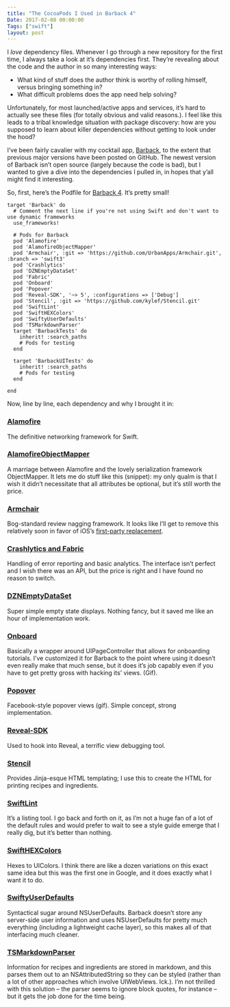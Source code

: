 ```yaml
---
title: "The CocoaPods I Used in Barback 4"
Date: 2017-02-08 00:00:00
Tags: ["swift"]
layout: post
---
```


<p>I <em>love</em> dependency files.  Whenever I go through a new repository for the first time, I always take a look at it’s dependencies first.  They’re revealing about the code and the author in so many interesting ways:</p>


<ul>
<li>What kind of stuff does the author think is worthy of rolling himself, versus bringing something in?</li>
<li>What difficult problems does the app need help solving?</li>
</ul>


<p>Unfortunately, for most launched/active apps and services, it’s hard to actually see these files (for totally obvious and valid reasons.). I feel like this leads to a tribal knowledge situation with package discovery: how are you supposed to learn about killer dependencies without getting to look under the hood?</p>


<p>I’ve been fairly cavalier with my cocktail app, <a href="http://getbarback.com">Barback</a>, to the extent that previous major versions have been posted on GitHub.  The newest version of Barback isn’t open source (largely because the code is bad), but I wanted to give a dive into the dependencies I pulled in, in hopes that y’all might find it interesting.</p>


<p>So, first, here’s the Podfile for <a href="http://getbarback.com">Barback 4</a>.  It’s pretty small!</p>


<pre><code>target 'Barback' do
  # Comment the next line if you're not using Swift and don't want to use dynamic frameworks
  use_frameworks!

  # Pods for Barback
  pod 'Alamofire'
  pod 'AlamofireObjectMapper'
  pod 'Armchair', :git =&gt; 'https://github.com/UrbanApps/Armchair.git', :branch =&gt; 'swift3'
  pod 'Crashlytics'
  pod 'DZNEmptyDataSet'
  pod 'Fabric'
  pod 'Onboard'
  pod 'Popover'
  pod 'Reveal-SDK', '~&gt; 5', :configurations =&gt; ['Debug']
  pod 'Stencil', :git =&gt; 'https://github.com/kylef/Stencil.git'
  pod 'SwiftLint'
  pod 'SwiftHEXColors'
  pod 'SwiftyUserDefaults'
  pod 'TSMarkdownParser'
  target 'BarbackTests' do
    inherit! :search_paths
    # Pods for testing
  end

  target 'BarbackUITests' do
    inherit! :search_paths
    # Pods for testing
  end

end
</code></pre>


<p>Now, line by line, each dependency and why I brought it in:</p>


<h3 id="alamofire-https-github-com-alamofire-alamofire"><a href="https://github.com/Alamofire/Alamofire">Alamofire</a></h3>


<p>The definitive networking framework for Swift.</p>


<h3 id="alamofireobjectmapper-https-github-com-tristanhimmelman-alamofireobjectmapper"><a href="https://github.com/tristanhimmelman/AlamofireObjectMapper">AlamofireObjectMapper</a></h3>


<p>A marriage between Alamofire and the lovely serialization framework ObjectMapper.  It lets me do stuff like this (snippet): my only qualm is that I wish it didn’t necessitate that all attributes be optional, but it’s still worth the price.</p>


<h3 id="armchair-https-github-com-urbanapps-armchair"><a href="https://github.com/UrbanApps/Armchair">Armchair</a></h3>


<p>Bog-standard review nagging framework.  It looks like I’ll get to remove this relatively soon in favor of iOS’s <a href="https://www.macstories.net/news/ios-10-3-to-standardize-in-app-review-prompts-developers-to-gain-ability-to-respond-to-customer-reviews/">first-party replacement</a>.</p>


<h3 id="crashlytics-and-fabric-fabric-io"><a href="fabric.io">Crashlytics and Fabric</a></h3>


<p>Handling of error reporting and basic analytics.  The interface isn’t perfect and I wish there was an API, but the price is right and I have found no reason to switch.</p>


<h3 id="dznemptydataset-https-github-com-dzenbot-dznemptydataset"><a href="https://github.com/dzenbot/DZNEmptyDataSet">DZNEmptyDataSet</a></h3>


<p>Super simple empty state displays.  Nothing fancy, but it saved me like an hour of implementation work.</p>


<h3 id="onboard-https-github-com-mamaral-onboard"><a href="https://github.com/mamaral/Onboard">Onboard</a></h3>


<p>Basically a wrapper around UIPageController that allows for onboarding tutorials.  I’ve customized it  for Barback to the point where using it doesn’t even really make that much sense, but it does it’s job capably even if you have to get pretty gross with hacking its’ views. (Gif).</p>


<h3 id="popover-https-github-com-corin8823-popover"><a href="https://github.com/corin8823/Popover">Popover</a></h3>


<p>Facebook-style popover views (gif). Simple concept, strong implementation.</p>


<h3 id="reveal-sdk-https-revealapp-com"><a href="https://revealapp.com/">Reveal-SDK</a></h3>


<p>Used to hook into Reveal, a terrific view debugging tool.</p>


<h3 id="stencil-https-github-com-kylef-stencil"><a href="https://github.com/kylef/Stencil">Stencil</a></h3>


<p>Provides Jinja-esque HTML templating; I use this to create the HTML for printing recipes and ingredients.</p>


<h3 id="swiftlint-https-github-com-realm-swiftlint"><a href="https://github.com/realm/SwiftLint">SwiftLint</a></h3>


<p>It’s a listing tool.  I go back and forth on it, as I’m not a huge fan of a lot of the default rules and would prefer to wait to see a style guide emerge that I really dig, but it’s better than nothing.</p>


<h3 id="swifthexcolors-https-github-com-thii-swifthexcolors"><a href="https://github.com/thii/SwiftHEXColors">SwiftHEXColors</a></h3>


<p>Hexes to UIColors.  I think there are like a dozen variations on this exact same idea but this was the first one in Google, and it does exactly what I want it to do.</p>


<h3 id="swiftyuserdefaults-https-github-com-radex-swiftyuserdefaults"><a href="https://github.com/radex/SwiftyUserDefaults">SwiftyUserDefaults</a></h3>


<p>Syntactical sugar around NSUserDefaults.  Barback doesn’t store any server-side user information and uses NSUserDefaults for pretty much everything (including a lightweight cache layer), so this makes all of that interfacing much cleaner.</p>


<h3 id="tsmarkdownparser-https-github-com-laptobbe-tsmarkdownparser"><a href="https://github.com/laptobbe/TSMarkdownParser">TSMarkdownParser</a></h3>


<p>Information for recipes and ingredients are stored in markdown, and this parses them out to an NSAttributedString so they can be styled (rather than a lot of other approaches which involve UIWebViews.  Ick.). I’m not thrilled with this solution – the parser seems to ignore block quotes, for instance – but it gets the job done for the time being.</p>
	